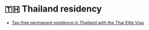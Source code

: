 # 🇹🇭 Thailand residency

* [Tax-free permanent residence in Thailand with the Thai Elite Visa](https://tax-free.today/blog/tax-free-residence-in-thailand/)
